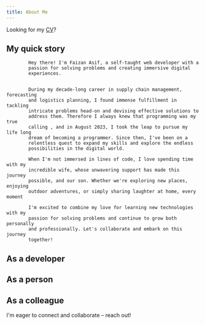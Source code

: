 ```yaml
---
title: About Me
---
```


Looking for my [CV](https://www.dropbox.com/scl/fi/lge99usylkol44drd65nt/Faizan-Asif-Butt-Resume.pdf?rlkey=g6xq1lh182g47cejgb0xrieko&dl=0)?

## My quick story

            Hey there! I'm Faizan Asif, a self-taught web developer with a
            passion for solving problems and creating immersive digital
            experiences.


            During my decade-long career in supply chain management, forecasting
            and logistics planning, I found immense fulfillment in tackling
            intricate problems head-on and devising effective solutions to
            address them. Therefore I always knew that programming was my true
            calling , and in August 2023, I took the leap to pursue my life long
            dream of becoming a programmer. Since then, I've been on a
            relentless quest to expand my skills and explore the endless
            possibilities in the digital world.

            When I'm not immersed in lines of code, I love spending time with my
            incredible wife, whose unwavering support has made this journey
            possible, and our son. Whether we're exploring new places, enjoying
            outdoor adventures, or simply sharing laughter at home, every moment

            I'm excited to combine my love for learning new technologies with my
            passion for solving problems and continue to grow both personally
            and professionally. Let's collaborate and embark on this journey
            together!

## As a developer

## As a person

## As a colleague

I'm eager to connect and collaborate – reach out!
